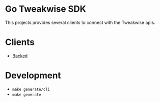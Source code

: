 # Go Tweakwise SDK

This projects provides several clients to connect with the Tweakwise apis.

# Clients

-  [Backed](./backend/README.md)

# Development
- `make generate/cli`
- `make generate`